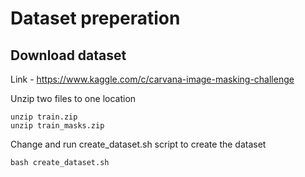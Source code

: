 # Dataset preperation

## Download dataset
Link - https://www.kaggle.com/c/carvana-image-masking-challenge

Unzip two files to one location

```angular2html
unzip train.zip
unzip train_masks.zip
```

Change and run create_dataset.sh script to create the dataset

```angular2html
bash create_dataset.sh
```